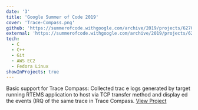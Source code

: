 ```yaml
---
date: '3'
title: 'Google Summer of Code 2019'
cover: 'Trace-Compass.png'
github: 'https://summerofcode.withgoogle.com/archive/2019/projects/6270870320840704/'
external: 'https://summerofcode.withgoogle.com/archive/2019/projects/6270870320840704/'
tech:
  - C
  - C++
  - Git
  - AWS EC2
  - Fedora Linux
showInProjects: true
---
```


Basic support for Trace Compass: Collected trac e logs generated by target running RTEMS application to host via TCP transfer method and display ed the events (IRQ of the same trace in Trace Compass. [View Project](https://summerofcode.withgoogle.com/archive/2019/projects/6270870320840704/')
